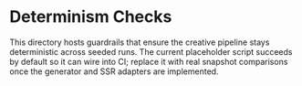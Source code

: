 # Determinism Checks

This directory hosts guardrails that ensure the creative pipeline stays
deterministic across seeded runs. The current placeholder script succeeds by
default so it can wire into CI; replace it with real snapshot comparisons once
the generator and SSR adapters are implemented.

